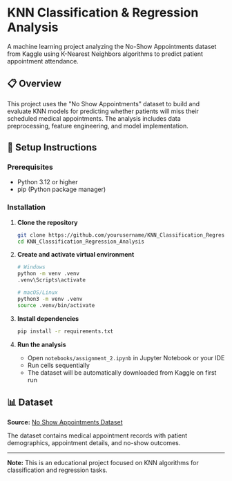 # KNN Classification & Regression Analysis

A machine learning project analyzing the No-Show Appointments dataset from Kaggle using K-Nearest Neighbors algorithms to predict patient appointment attendance.

## 📋 Overview

This project uses the "No Show Appointments" dataset to build and evaluate KNN models for predicting whether patients will miss their scheduled medical appointments. The analysis includes data preprocessing, feature engineering, and model implementation.

## 🚀 Setup Instructions

### Prerequisites

- Python 3.12 or higher
- pip (Python package manager)

### Installation

1. **Clone the repository**
   ```bash
   git clone https://github.com/yourusername/KNN_Classification_Regression_Analysis.git
   cd KNN_Classification_Regression_Analysis
   ```

2. **Create and activate virtual environment**
   ```bash
   # Windows
   python -m venv .venv
   .venv\Scripts\activate

   # macOS/Linux
   python3 -m venv .venv
   source .venv/bin/activate
   ```

3. **Install dependencies**
   ```bash
   pip install -r requirements.txt
   ```

4. **Run the analysis**
   - Open `notebooks/assignment_2.ipynb` in Jupyter Notebook or your IDE
   - Run cells sequentially
   - The dataset will be automatically downloaded from Kaggle on first run

## 📊 Dataset

**Source:** [No Show Appointments Dataset](https://www.kaggle.com/datasets/joniarroba/noshowappointments)

The dataset contains medical appointment records with patient demographics, appointment details, and no-show outcomes.

---

**Note:** This is an educational project focused on KNN algorithms for classification and regression tasks.